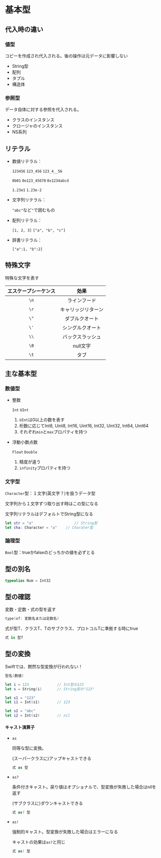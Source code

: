 # 基本型





## 代入時の違い



### 値型

コピーを作成され代入される。後の操作は元データに影響しない

* String型
* 配列
* タプル
* 構造体



### 参照型

データ自体に対する参照を代入される。

* クラスのインスタンス
* クロージャのインスタンス
* NS系列





## リテラル



* 数値リテラル：

  `123456` `123_456` `123_4__56`

  `0b01` `0o123_45670` `0x1234abcd`

  `1.23e1` `1.23e-2`

* 文字列リテラル：

  `"abc"`など`"`で囲むもの

* 配列リテラル：

  `[1, 2, 3]` `["a", "b", "c"]`

* 辞書リテラル：

  `["a":1, "b":2]`





## 特殊文字

特殊な文字を表す

| エスケープシーケンス |        効果        |
| :------------------: | :----------------: |
|         `\n`         |    ラインフード    |
|         `\r`         | キャリッジリターン |
|         `\"`         |   ダブルクオート   |
|         `\'`         |  シングルクオート  |
|         `\\`         |  バックスラッシュ  |
|         `\0`         |      null文字      |
|         `\t`         |        タブ        |





## 主な基本型




### 数値型

* 整数

  `Int` `UInt`

  1. `UInt`は0以上の数を表す
  2. 桁数に応じてInt8, Uint8, Int16, Uint16, Int32, Uint32, Int64, Uint64
  3. それぞれ`min`と`max`プロパティを持つ

* 浮動小数点数

  `Float` `Double`

  1. 精度が違う
  2. `infinity`プロパティを持つ



### 文字型

`Character`型：１文字(英文字？)を扱うデータ型

文字列から１文字ずつ取り出す時はこの型になる

文字列リテラルはデフォルトでString型になる

```swift
let str = "a"					// String型
let cha: Character = "a"	// Charater型
```



### 論理型

`Bool`型：trueかfalseのどっちかの値を必ずとる





## 型の別名

```swift
typealias Num = Int32
```





## 型の確認

変数・定数・式の型を返す

```swift
type(of: 変数名または定数名)
```

式が型T、クラスT、Tのサブクラス、プロトコルTに準拠する時にtrue

```swift
式 is 型T
```





## 型の変換

Swiftでは、黙然な型変換が行われない！

```swift
型名(数値)

let i = 123				// Int型の123
let s = String(i)		// String型の"123"

let s1 = "123"
let i1 = Int(s1)		// 123

let s2 = "abc"
let i2 = Int(s2)		// nil
```

#### キャスト演算子

* `as`

  同等な型に変換。

  (スーパークラスに)アップキャストできる

  ```swift
  式 as 型
  ```

* `as?`

  条件付きキャスト。戻り値はオプショナルで、型変換が失敗した場合はnilを返す

  (サブクラスに)ダウンキャストできる

  ```swift
  式 as? 型
  ```

* `as!`

  強制的キャスト。型変換が失敗した場合はエラーになる

  キャストの効果は`as?`と同じ

  ```swift
  式 as! 型
  ```

  





















